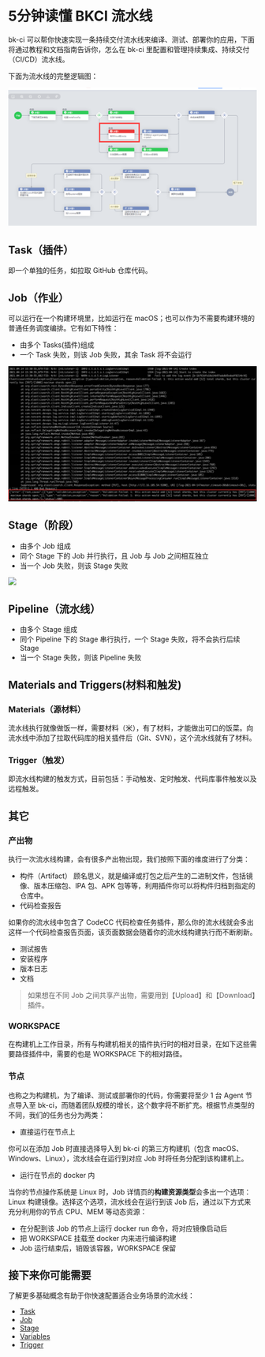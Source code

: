 # 5分钟读懂 BKCI 流水线

bk-ci 可以帮你快速实现一条持续交付流水线来编译、测试、部署你的应用，下面将通过教程和文档指南告诉你，怎么在 bk-ci 里配置和管理持续集成、持续交付（CI/CD）流水线。

下面为流水线的完整逻辑图：

![](../.gitbook/assets/image%20%283%29.png)

## Task（插件） <a id="Task&#xFF08;&#x63D2;&#x4EF6;&#xFF09;"></a>

即一个单独的任务，如拉取 GitHub 仓库代码。

## Job（作业） <a id="Job&#xFF08;&#x4F5C;&#x4E1A;&#xFF09;"></a>

可以运行在一个构建环境里，比如运行在 macOS；也可以作为不需要构建环境的普通任务调度编排。它有如下特性：

* 由多个 Tasks\(插件\)组成
* 一个 Task 失败，则该 Job 失败，其余 Task 将不会运行

![](../.gitbook/assets/image%20%2817%29%20%281%29%20%281%29%20%281%29.png)

## Stage（阶段） <a id="Stage&#xFF08;&#x9636;&#x6BB5;&#xFF09;"></a>

* 由多个 Job 组成
* 同个 Stage 下的 Job 并行执行，且 Job 与 Job 之间相互独立
* 当一个 Job 失败，则该 Stage 失败

![](../.gitbook/assets/image%20%2825%29%20%281%29%20%281%29.png)

## Pipeline（流水线） <a id="Pipeline&#xFF08;&#x6D41;&#x6C34;&#x7EBF;&#xFF09;"></a>

* 由多个 Stage 组成
* 同个 Pipeline 下的 Stage 串行执行，一个 Stage 失败，将不会执行后续 Stage
* 当一个 Stage 失败，则该 Pipeline 失败

## Materials and Triggers\(材料和触发\) <a id="Materials and Triggers(&#x6750;&#x6599;&#x548C;&#x89E6;&#x53D1;)"></a>

### Materials（源材料） <a id="Materials&#xFF08;&#x6E90;&#x6750;&#x6599;&#xFF09;"></a>

流水线执行就像做饭一样，需要材料（米），有了材料，才能做出可口的饭菜。向流水线中添加了拉取代码库的相关插件后（Git、SVN），这个流水线就有了材料。

### Trigger（触发） <a id="Trigger&#xFF08;&#x89E6;&#x53D1;&#xFF09;"></a>

即流水线构建的触发方式，目前包括：手动触发、定时触发、代码库事件触发以及远程触发。

## 其它 <a id="&#x5176;&#x5B83;"></a>

### 产出物 <a id="&#x4EA7;&#x51FA;&#x7269;"></a>

执行一次流水线构建，会有很多产出物出现，我们按照下面的维度进行了分类：

* 构件（Artifact） 顾名思义，就是编译或打包之后产生的二进制文件，包括镜像、版本压缩包、IPA 包、APK 包等等，利用插件你可以将构件归档到指定的仓库中。
* 代码检查报告

如果你的流水线中包含了 CodeCC 代码检查任务插件，那么你的流水线就会多出这样一个代码检查报告页面，该页面数据会随着你的流水线构建执行而不断刷新。

* 测试报告
* 安装程序
* 版本日志
* 文档

> 如果想在不同 Job 之间共享产出物，需要用到【Upload】和【Download】插件。

### WORKSPACE <a id="WORKSPACE"></a>

在构建机上工作目录，所有与构建机相关的插件执行时的相对目录，在如下这些需要路径插件中，需要的也是 WORKSPACE 下的相对路径。

### 节点 <a id="&#x8282;&#x70B9;"></a>

也称之为构建机，为了编译、测试或部署你的代码，你需要将至少 1 台 Agent 节点导入至 bk-ci，而随着团队规模的增长，这个数字将不断扩充。根据节点类型的不同，我们的任务也分为两类：

* 直接运行在节点上

你可以在添加 Job 时直接选择导入到 bk-ci 的第三方构建机（包含 macOS、Windows、Linux），流水线会在运行到对应 Job 时将任务分配到该构建机上。

* 运行在节点的 docker 内

当你的节点操作系统是 Linux 时，Job 详情页的**构建资源类型**会多出一个选项：Linux 构建镜像。选择这个选项，流水线会在运行到该 Job 后，通过以下方式来充分利用你的节点 CPU、MEM 等动态资源：

* 在分配到该 Job 的节点上运行 docker run 命令，将对应镜像启动后
* 把 WORKSPACE 挂载至 docker 内来进行编译构建
* Job 运行结束后，销毁该容器，WORKSPACE 保留

## 接下来你可能需要 <a id="&#x63A5;&#x4E0B;&#x6765;&#x4F60;&#x53EF;&#x80FD;&#x9700;&#x8981;"></a>

了解更多基础概念有助于你快速配置适合业务场景的流水线：

* [Task](terminology/task.md)
* [Job](terminology/job.md)
* [Stage](terminology/stage.md)
* [Variables](terminology/variables.md)
* [Trigger](terminology/trigger/)

